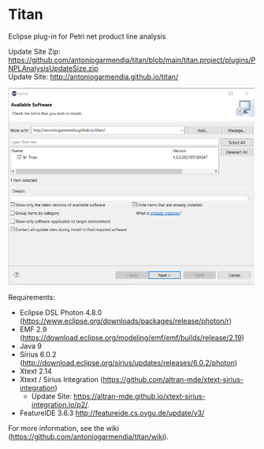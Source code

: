 # Titan
Eclipse plug-in for Petri net product line analysis

Update Site Zip: https://github.com/antoniogarmendia/titan/blob/main/titan.project/plugins/PNPLAnalysisUpdateSize.zip \
Update Site: http://antoniogarmendia.github.io/titan/

<img src="https://github.com/antoniogarmendia/titan/blob/main/titan.project/images/update-site-screenshot.png" width="500" height="400">

Requirements:
- Eclipse DSL Photon 4.8.0 (https://www.eclipse.org/downloads/packages/release/photon/r)
- EMF 2.9 (https://download.eclipse.org/modeling/emf/emf/builds/release/2.19)
- Java 9
- Sirius 6.0.2 (http://download.eclipse.org/sirius/updates/releases/6.0.2/photon)
- Xtext 2.14
- Xtext / Sirius Integration (https://github.com/altran-mde/xtext-sirius-integration)
  - Update Site: https://altran-mde.github.io/xtext-sirius-integration.io/p2/.   
- FeatureIDE 3.6.3 http://featureide.cs.ovgu.de/update/v3/

For more information, see the wiki (https://github.com/antoniogarmendia/titan/wiki).
